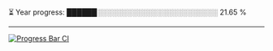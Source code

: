 
⏳ Year progress: ██████░░░░░░░░░░░░░░░░░░░░░░░░ 21.65 %

---

[![Progress Bar CI](https://github.com/thatoranzhevyy/thatoranzhevyy/actions/workflows/node.js.yml/badge.svg)](https://github.com/thatoranzhevyy/thatoranzhevyy/actions/workflows/node.js.yml)

